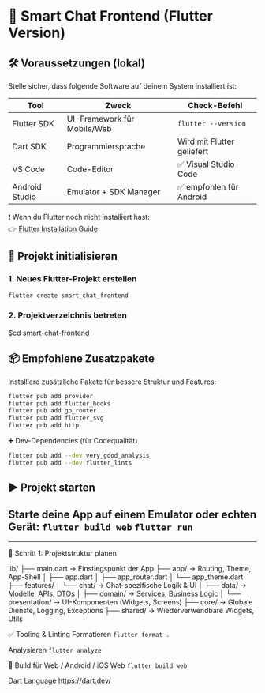 # 🧠 Smart Chat Frontend (Flutter Version)

## 🛠️ Voraussetzungen (lokal)

Stelle sicher, dass folgende Software auf deinem System installiert ist:

| Tool             | Zweck                        | Check-Befehl             |
|------------------|-------------------------------|--------------------------|
| Flutter SDK      | UI-Framework für Mobile/Web   | `flutter --version`      |
| Dart SDK         | Programmiersprache            | Wird mit Flutter geliefert |
| VS Code          | Code-Editor                   | ✅ Visual Studio Code     |
| Android Studio   | Emulator + SDK Manager        | ✅ empfohlen für Android  |

❗ Wenn du Flutter noch nicht installiert hast:  
👉 [Flutter Installation Guide](https://docs.flutter.dev/get-started/install)

## 🚀 Projekt initialisieren

### 1. Neues Flutter-Projekt erstellen

```bash
flutter create smart_chat_frontend 
```

### 2. Projektverzeichnis betreten
$cd smart-chat-frontend



## 📦 Empfohlene Zusatzpakete

Installiere zusätzliche Pakete für bessere Struktur und Features:

```bash
flutter pub add provider
flutter pub add flutter_hooks
flutter pub add go_router
flutter pub add flutter_svg
flutter pub add http
```
➕ Dev-Dependencies (für Codequalität)
```bash
flutter pub add --dev very_good_analysis
flutter pub add --dev flutter_lints 
```



## ▶️ Projekt starten
Starte deine App auf einem Emulator oder echten Gerät:
```flutter build web```
```flutter run```
----------------------------------------------------------------------------
-----------------------------------------------------------------
🧱 Schritt 1: Projektstruktur planen

lib/
├── main.dart                → Einstiegspunkt der App
├── app/                    → Routing, Theme, App-Shell
│   ├── app.dart
│   ├── app_router.dart
│   └── app_theme.dart
├── features/
│   └── chat/               → Chat-spezifische Logik & UI
│       ├── data/           → Modelle, APIs, DTOs
│       ├── domain/         → Services, Business Logic
│       └── presentation/   → UI-Komponenten (Widgets, Screens)
├── core/                   → Globale Dienste, Logging, Exceptions
├── shared/                 → Wiederverwendbare Widgets, Utils


✅ Tooling & Linting
Formatieren
```flutter format .```


Analysieren
```flutter analyze```

📱 Build für Web / Android / iOS
Web
```flutter build web```

Dart Language
https://dart.dev/


